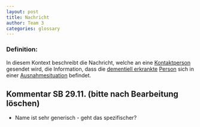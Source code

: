 ```yaml
---
layout: post
title: Nachricht
author: Team 3
categories: glossary
---
```

### Definition:

In diesem Kontext beschreibt die Nachricht, welche an eine
[Kontaktperson](https://fae.archi-lab.io/glossary/2019/11/06/Glossary-Kontaktperson.html) gesendet wird, die Information, 
dass die [dementiell erkrankte](https://fae.archi-lab.io/glossary/2019/11/15/Glossary-Dementiell-erkrankter.html)
[Person](https://fae.archi-lab.io/glossary/2019/11/15/Glossary-Person.html) sich in einer 
[Ausnahmesituation](https://fae.archi-lab.io/glossary/2019/11/04/Glossary-Ausnahmesitation.html) befindet.

## Kommentar SB 29.11. (bitte nach Bearbeitung löschen)
* Name ist sehr generisch - geht das spezifischer?